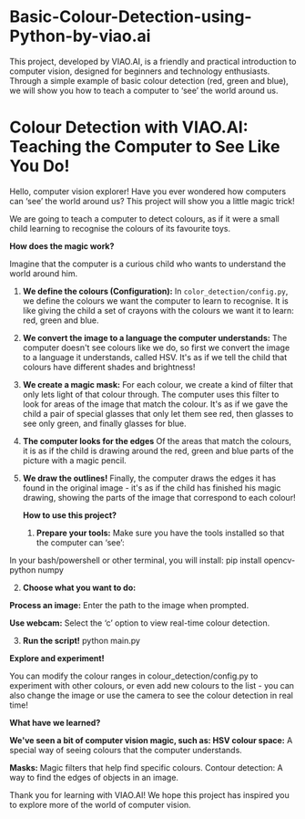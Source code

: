 # Basic-Colour-Detection-using-Python-by-viao.ai
This project, developed by VIAO.AI, is a friendly and practical introduction to computer vision, designed for beginners and technology enthusiasts. Through a simple example of basic colour detection (red, green and blue), we will show you how to teach a computer to ‘see’ the world around us.

# Colour Detection with VIAO.AI: Teaching the Computer to See Like You Do!

Hello, computer vision explorer! Have you ever wondered how computers can ‘see’ the world around us? This project will show you a little magic trick! 

We are going to teach a computer to detect colours, as if it were a small child learning to recognise the colours of its favourite toys. 

**How does the magic work?**

Imagine that the computer is a curious child who wants to understand the world around him. 

1. **We define the colours (Configuration):** In `color_detection/config.py`, we define the colours we want the computer to learn to recognise. It is like giving the child a set of crayons with the colours we want it to learn: red, green and blue.

2. **We convert the image to a language the computer understands:** The computer doesn't see colours like we do, so first we convert the image to a language it understands, called HSV. It's as if we tell the child that colours have different shades and brightness!

3.  **We create a magic mask:** For each colour, we create a kind of filter that only lets light of that colour through. The computer uses this filter to look for areas of the image that match the colour. It's as if we gave the child a pair of special glasses that only let them see red, then glasses to see only green, and finally glasses for blue.

4. **The computer looks for the edges** Of the areas that match the colours, it is as if the child is drawing around the red, green and blue parts of the picture with a magic pencil.

5. **We draw the outlines!** Finally, the computer draws the edges it has found in the original image - it's as if the child has finished his magic drawing, showing the parts of the image that correspond to each colour!

   **How to use this project?**

    1. **Prepare your tools:** Make sure you have the tools installed so that the computer can ‘see’:
  
  In your bash/powershell or other terminal, you will install:
  pip install opencv-python numpy 

 2. **Choose what you want to do:**

**Process an image:** Enter the path to the image when prompted.

**Use webcam:** Select the ‘c’ option to view real-time colour detection.

3. **Run the script!**
   python main.py


**Explore and experiment!**

You can modify the colour ranges in colour_detection/config.py to experiment with other colours, or even add new colours to the list - you can also change the image or use the camera to see the colour detection in real time!

**What have we learned?**

**We've seen a bit of computer vision magic, such as:
HSV colour space:** A special way of seeing colours that the computer understands.

**Masks:** Magic filters that help find specific colours.
Contour detection: A way to find the edges of objects in an image.

Thank you for learning with VIAO.AI! We hope this project has inspired you to explore more of the world of computer vision.

